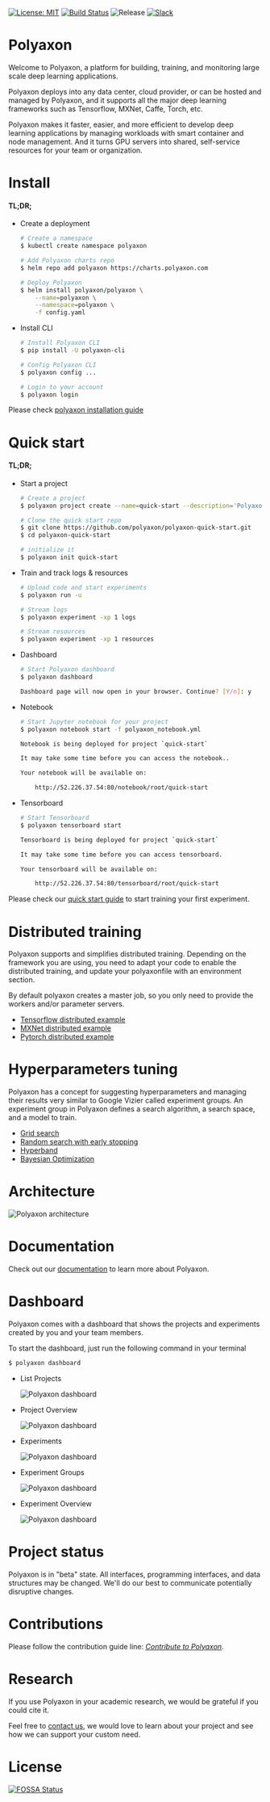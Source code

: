 [![License: MIT](https://img.shields.io/badge/License-MIT-green.svg)](LICENSE)
[![Build Status](https://travis-ci.org/polyaxon/polyaxon.svg?branch=master)](https://travis-ci.org/polyaxon/polyaxon)
![Release](https://img.shields.io/badge/release-0.1.8-green.svg?longCache=true)
[![Slack](https://img.shields.io/badge/chat-on%20slack-aadada.svg?logo=slack&longCache=true)](https://join.slack.com/t/polyaxon/shared_invite/enQtMzQ0ODc2MDg1ODc0LWY2ZTdkMTNmZjBlZmRmNjQxYmYwMTBiMDZiMWJhODI2ZTk0MDU4Mjg5YzA5M2NhYzc5ZjhiMjczMDllYmQ2MDg)

# Polyaxon

Welcome to Polyaxon, a platform for building, training, and monitoring large scale deep learning applications.

Polyaxon deploys into any data center, cloud provider, or can be hosted and managed by Polyaxon, and it supports all the major deep learning frameworks such as Tensorflow, MXNet, Caffe, Torch, etc.

Polyaxon makes it faster, easier, and more efficient to develop deep learning applications by managing workloads with smart container and node management. And it turns GPU servers into shared, self-service resources for your team or organization.

# Install

#### TL;DR;

 * Create a deployment

    ```bash
    # Create a namespace
    $ kubectl create namespace polyaxon

    # Add Polyaxon charts repo
    $ helm repo add polyaxon https://charts.polyaxon.com

    # Deploy Polyaxon
    $ helm install polyaxon/polyaxon \
        --name=polyaxon \
        --namespace=polyaxon \
        -f config.yaml
    ```

 * Install CLI

    ```bash
    # Install Polyaxon CLI
    $ pip install -U polyaxon-cli

    # Config Polyaxon CLI
    $ polyaxon config ...

    # Login to your account
    $ polyaxon login
    ```

Please check [polyaxon installation guide](https://docs.polyaxon.com/installation/introduction)

# Quick start

#### TL;DR;

 * Start a project

    ```bash
    # Create a project
    $ polyaxon project create --name=quick-start --description='Polyaxon quick start.'

    # Clone the quick start repo
    $ git clone https://github.com/polyaxon/polyaxon-quick-start.git
    $ cd polyaxon-quick-start

    # initialize it
    $ polyaxon init quick-start
    ```

 * Train and track logs & resources

    ```bash
    # Upload code and start experiments
    $ polyaxon run -u

    # Stream logs
    $ polyaxon experiment -xp 1 logs

    # Stream resources
    $ polyaxon experiment -xp 1 resources
    ```

 * Dashboard

    ```bash
    # Start Polyaxon dashboard
    $ polyaxon dashboard

    Dashboard page will now open in your browser. Continue? [Y/n]: y
    ```

 * Notebook
    ```bash
    # Start Jupyter notebook for your project
    $ polyaxon notebook start -f polyaxon_notebook.yml

    Notebook is being deployed for project `quick-start`

    It may take some time before you can access the notebook..

    Your notebook will be available on:

        http://52.226.37.54:80/notebook/root/quick-start
    ```

 * Tensorboard
    ```bash
    # Start Tensorboard
    $ polyaxon tensorboard start

    Tensorboard is being deployed for project `quick-start`

    It may take some time before you can access tensorboard.

    Your tensorboard will be available on:

        http://52.226.37.54:80/tensorboard/root/quick-start
    ```

Please check our [quick start guide](https://docs.polyaxon.com/quick_start) to start training your first experiment.

# Distributed training

Polyaxon supports and simplifies distributed training.
Depending on the framework you are using, you need to adapt your code to enable the distributed training,
and update your polyaxonfile with an environment section.

By default polyaxon creates a master job, so you only need to provide the workers  and/or parameter servers.

 * [Tensorflow distributed example](https://github.com/polyaxon/polyaxon-examples/blob/master/tensorflow/cifare10/polyaxonfile_distributed.yml)
 * [MXNet distributed example](https://github.com/polyaxon/polyaxon-examples/blob/master/mxnet/cifar10/polyaxonfile_distributed.yml)
 * [Pytorch distributed example](https://github.com/polyaxon/polyaxon-examples/blob/master/pytorch/mnist/polyaxonfile_distributed.yml)

# Hyperparameters tuning

Polyaxon has a concept for suggesting hyperparameters and managing their results very similar to Google Vizier called experiment groups.
An experiment group in Polyaxon defines a search algorithm, a search space, and a model to train.

 * [Grid search](https://github.com/polyaxon/polyaxon-quick-start/blob/master/polyaxonfile_hyperparams_grid.yml)
 * [Random search with early stopping](https://github.com/polyaxon/polyaxon-quick-start/blob/master/polyaxonfile_hyperparams_early_stopping.yml)
 * [Hyperband](https://github.com/polyaxon/polyaxon-quick-start/blob/master/polyaxonfile_hyperparams_hyperband.yml)
 * [Bayesian Optimization](https://github.com/polyaxon/polyaxon-quick-start/blob/master/polyaxonfile_hyperparams_bo.yml)

# Architecture

![Polyaxon architecture](config/polyaxon_architecture.png)

# Documentation

Check out our [documentation](https://docs.polyaxon.com/) to learn more about Polyaxon.

# Dashboard

Polyaxon comes with a dashboard that shows the projects and experiments created by you and your team members.

To start the dashboard, just run the following command in your terminal

```bash
$ polyaxon dashboard
```

 * List Projects

    ![Polyaxon dashboard](config/projects.png)

 * Project Overview

    ![Polyaxon dashboard](config/project_overview.png)

 * Experiments

    ![Polyaxon dashboard](config/experiments.png)

 * Experiment Groups

    ![Polyaxon dashboard](config/experiment_groups.png)

 * Experiment Overview

    ![Polyaxon dashboard](config/experiment.png)

# Project status

Polyaxon is in "beta" state. All interfaces, programming interfaces, and data structures may be changed.
We'll do our best to communicate potentially disruptive changes.

# Contributions

Please follow the contribution guide line: *[Contribute to Polyaxon](CONTRIBUTING.md)*.


# Research

If you use Polyaxon in your academic research, we would be grateful if you could cite it.

Feel free to [contact us](mailto:contact@polyaxon.com), we would love to learn about your project and see how we can support your custom need.

# License

[![FOSSA Status](https://app.fossa.io/api/projects/git%2Bgithub.com%2Fpolyaxon%2Fpolyaxon.svg?type=large)](https://app.fossa.io/projects/git%2Bgithub.com%2Fpolyaxon%2Fpolyaxon?ref=badge_large)
